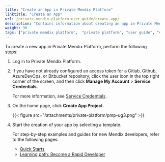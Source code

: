 ```yaml
---
title: "Create an App in Private Mendix Platform"
linktitle: "Create an App"
url: /private-mendix-platform-user-guide/create-app/
description: "Contains information about creating an app in Private Mendix Platform."
weight: 30
tags: ["private mendix platform",  "private platform", "user guide", "create an app"]
---
```


To create a new app in Private Mendix Platform, perform the following steps:

1. Log in to Private Mendix Platform.
2. If you have not already configured an access token for a Gitlab, Github, AzureDevOps, or Bitbucket repository, click the user icon in the top right corner of the screen, and then click **Manage My Account** > **Service Credentials**. 

    For more information, see [Service Credentials](#service-credentials).

3. On the home page, click **Create App Project**.

    {{< figure src="/attachments/private-platform/pmp-ug3.png" >}}

4. Start the creation of your app by selecting a template. 

    For step-by-step examples and guides for new Mendix developers, refer to the following pages:

    * [Quick Starts](/quickstarts/)
    * [Learning path: Become a Rapid Developer](https://academy.mendix.com/link/paths/31/Become-a-Rapid-Developer)